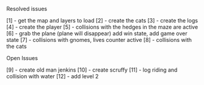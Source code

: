 Resolved issues

[1] - get the map and layers to load
[2] - create the cats
[3] - create the logs
[4] - create the player
[5] - collisions with the hedges in the maze are active
[6] - grab the plane (plane will disappear) add win state, add game over state
[7] - collisions with gnomes, lives counter active
[8] - collisions with the cats

Open Issues

[9] - create old man jenkins
[10] - create scruffy
[11] - log riding and collision with water
[12] - add level 2